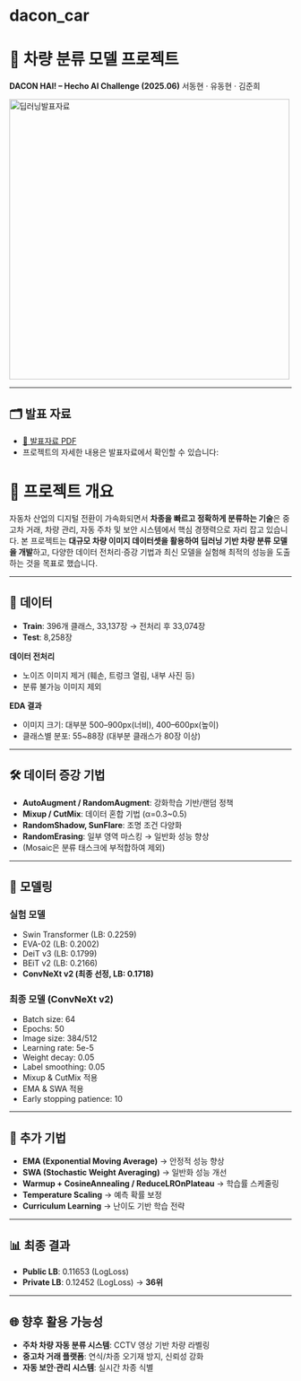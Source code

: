 # dacon_car
# 🚗 차량 분류 모델 프로젝트
**DACON HAI! – Hecho AI Challenge (2025.06)**
서동현 · 유동현 · 김준희

<img src="https://github.com/user-attachments/assets/1de54dfb-b7fb-4027-9b9d-f06606b54245" alt="딥러닝발표자료" width="500">

---
## 🗂 발표 자료
- [📂 발표자료 PDF](https://github.com/tjehdgus/dacon_car/blob/main/%EC%B0%A8%EB%9F%89.pdf)
- 프로젝트의 자세한 내용은 발표자료에서 확인할 수 있습니다:
# 📖 프로젝트 개요
자동차 산업의 디지털 전환이 가속화되면서 **차종을 빠르고 정확하게 분류하는 기술**은 중고차 거래, 차량 관리, 자동 주차 및 보안 시스템에서 핵심 경쟁력으로 자리 잡고 있습니다.
본 프로젝트는 **대규모 차량 이미지 데이터셋을 활용하여 딥러닝 기반 차량 분류 모델을 개발**하고, 다양한 데이터 전처리·증강 기법과 최신 모델을 실험해 최적의 성능을 도출하는 것을 목표로 했습니다.

---

## 📂 데이터
- **Train**: 396개 클래스, 33,137장 → 전처리 후 33,074장
- **Test**: 8,258장

**데이터 전처리**
- 노이즈 이미지 제거 (훼손, 트렁크 열림, 내부 사진 등)
- 분류 불가능 이미지 제외

**EDA 결과**
- 이미지 크기: 대부분 500–900px(너비), 400–600px(높이)
- 클래스별 분포: 55~88장 (대부분 클래스가 80장 이상)

---

## 🛠️ 데이터 증강 기법
- **AutoAugment / RandomAugment**: 강화학습 기반/랜덤 정책
- **Mixup / CutMix**: 데이터 혼합 기법 (α=0.3~0.5)
- **RandomShadow, SunFlare**: 조명 조건 다양화
- **RandomErasing**: 일부 영역 마스킹 → 일반화 성능 향상
- (Mosaic은 분류 태스크에 부적합하여 제외)

---

## 🧠 모델링
### 실험 모델
- Swin Transformer (LB: 0.2259)
- EVA-02 (LB: 0.2002)
- DeiT v3 (LB: 0.1799)
- BEiT v2 (LB: 0.2166)
- **ConvNeXt v2 (최종 선정, LB: 0.1718)**

### 최종 모델 (ConvNeXt v2)
- Batch size: 64
- Epochs: 50
- Image size: 384/512
- Learning rate: 5e-5
- Weight decay: 0.05
- Label smoothing: 0.05
- Mixup & CutMix 적용
- EMA & SWA 적용
- Early stopping patience: 10

---

## 🔧 추가 기법
- **EMA (Exponential Moving Average)** → 안정적 성능 향상
- **SWA (Stochastic Weight Averaging)** → 일반화 성능 개선
- **Warmup + CosineAnnealing / ReduceLROnPlateau** → 학습률 스케줄링
- **Temperature Scaling** → 예측 확률 보정
- **Curriculum Learning** → 난이도 기반 학습 전략

---

## 📊 최종 결과
- **Public LB**: 0.11653 (LogLoss)
- **Private LB**: 0.12452 (LogLoss) → **36위**

---

## 🌐 향후 활용 가능성
- **주차 차량 자동 분류 시스템**: CCTV 영상 기반 차량 라벨링
- **중고차 거래 플랫폼**: 연식/차종 오기재 방지, 신뢰성 강화
- **자동 보안·관리 시스템**: 실시간 차종 식별
